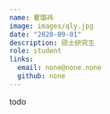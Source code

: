 ```yaml
---
name: 瞿璐祎
image: images/qly.jpg
date: "2020-09-01"
description: 硕士研究生
role: student
links:
  email: none@none.none
  github: none
---
```


todo
